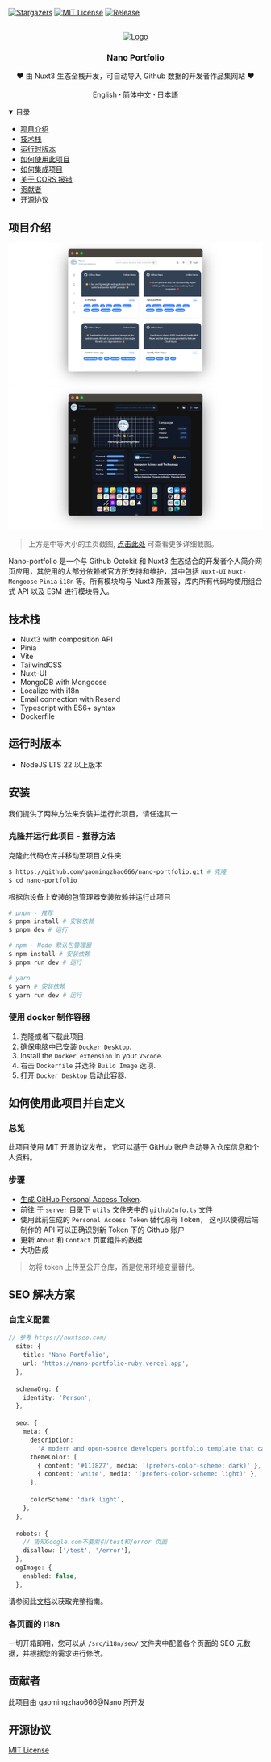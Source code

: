 [![Stargazers][stars-shield]][stars-url]
[![MIT License][license-shield]][license-url]
[![Release][release-shield]][release-url]

<br />
<div align="center">
  <a href="https://github.com/gaomingzhao666/nano-portfolio">
    <img src="/public/favicon.ico" alt="Logo" width="100" height="100">
  </a>

  <h3 align="center">Nano Portfolio</h3>

  <p align="center">
    ❤️ 由 Nuxt3 生态全栈开发，可自动导入 Github 数据的开发者作品集网站 ❤️
    <br />
    <br />
    <a href="https://github.com/gaomingzhao666/nano-portfolio/blob/master/README.md">English</a>
      <strong> · </strong>
    <a href="https://github.com/gaomingzhao666/nano-portfolio/blob/master/README-CN.md">简体中文</a>
      <strong> · </strong>
    <a href="https://github.com/gaomingzhao666/nano-portfolio/blob/master/README-JP.md">日本語</a>
  </p>
</div>

<details open>
  <summary>目录</summary>
  <ul>
    <li><a href="#项目介绍">项目介绍</a> </li>
    <li><a href="#技术栈">技术栈</a></li>
    <li><a href="#运行时版本">运行时版本</a></li>
    <li><a href="#如何启动此项目">如何使用此项目</a></li>
    <li><a href="#如何使用此项目并为您所用">如何集成项目</a></li>
    <li><a href="#关于-cors-报错">关于 CORS 报错</a></li>
    <li><a href="#贡献者">贡献者</a></li>
    <li><a href="#开源协议">开源协议</a></li>
  </ul>
</details>

## 项目介绍

<p align="center">
    <img src="/public/SCREENSHOT/index-mockup.png">
    <img src="/public/SCREENSHOT/new-about-mockup.png">
</p>

> 上方是中等大小的主页截图, [点击此处](https://github.com/gaomingzhao666/nano-portfolio/tree/main/public/SCREENSHOT) 可查看更多详细截图。

Nano-portfolio 是一个与 Github Octokit 和 Nuxt3 生态结合的开发者个人简介网页应用，其使用的大部分依赖被官方所支持和维护，其中包括 `Nuxt-UI` `Nuxt-Mongoose` `Pinia` `i18n` 等。所有模块均与 Nuxt3 所兼容，库内所有代码均使用组合式 API 以及 ESM 进行模块导入。

## 技术栈

- Nuxt3 with composition API
- Pinia
- Vite
- TailwindCSS
- Nuxt-UI
- MongoDB with Mongoose
- Localize with i18n
- Email connection with Resend
- Typescript with ES6+ syntax
- Dockerfile

## 运行时版本

- NodeJS LTS 22 以上版本

## 安装

我们提供了两种方法来安装并运行此项目，请任选其一

### 克隆并运行此项目 - 推荐方法

克隆此代码仓库并移动至项目文件夹

```sh
$ https://github.com/gaomingzhao666/nano-portfolio.git # 克隆
$ cd nano-portfolio
```

根据你设备上安装的包管理器安装依赖并运行此项目

```sh
# pnpm - 推荐
$ pnpm install # 安装依赖
$ pnpm dev # 运行
```

```sh
# npm - Node 默认包管理器
$ npm install # 安装依赖
$ pnpm run dev # 运行
```

```sh
# yarn
$ yarn # 安装依赖
$ yarn run dev # 运行
```

### 使用 docker 制作容器

1. 克隆或者下载此项目.
2. 确保电脑中已安装 `Docker Desktop`.
3. Install the `Docker extension` in your `VScode`.
4. 右击 `Dockerfile` 并选择 `Build Image` 选项.
5. 打开 `Docker Desktop` 启动此容器.

## 如何使用此项目并自定义

### 总览

此项目使用 MIT 开源协议发布， 它可以基于 GitHub 账户自动导入仓库信息和个人资料。

### 步骤

- [生成 GitHub Personal Access Token](https://docs.github.com/en/enterprise-server@3.9/authentication/keeping-your-account-and-data-secure/managing-your-personal-access-tokens).
- 前往 于 `server` 目录下 `utils` 文件夹中的 `githubInfo.ts` 文件
- 使用此前生成的 `Personal Access Token` 替代原有 Token， 这可以使得后端制作的 API 可以正确识别新 Token 下的 Github 账户
- 更新 `About` 和 `Contact` 页面组件的数据
- 大功告成

> 勿将 token 上传至公开仓库，而是使用环境变量替代。

## SEO 解决方案

### 自定义配置

```ts
// 参考 https://nuxtseo.com/
  site: {
    title: 'Nano Portfolio',
    url: 'https://nano-portfolio-ruby.vercel.app',
  },

  schemaOrg: {
    identity: 'Person',
  },

  seo: {
    meta: {
      description:
        'A modern and open-source developers portfolio template that can automatically import Github profile and repository information, made by Vue/Nuxt ecosystem and Octokit APIs',
      themeColor: [
        { content: '#111827', media: '(prefers-color-scheme: dark)' },
        { content: 'white', media: '(prefers-color-scheme: light)' },
      ],

      colorScheme: 'dark light',
    },
  },

  robots: {
    // 告知Google.com不要索引/test和/error 页面
    disallow: ['/test', '/error'],
  },
  ogImage: {
    enabled: false,
  },
```

请参阅此[文档](https://nuxtseo.com/docs/nuxt-seo/guides/using-the-modules)以获取完整指南。

### 各页面的 I18n

一切开箱即用，您可以从 `/src/i18n/seo/` 文件夹中配置各个页面的 SEO 元数据，并根据您的需求进行修改。

## 贡献者

此项目由 gaomingzhao666@Nano 所开发

## 开源协议

[MIT License](https://github.com/gaomingzhao666/nano-portfolio/blob/main/LICENSE)

[stars-shield]: https://img.shields.io/github/stars/gaomingzhao666/nano-portfolio?style=for-the-badge
[stars-url]: https://github.com/gaomingzhao666/nano-portfolio/stargazers
[license-shield]: https://img.shields.io/badge/license-MIT-green?style=for-the-badge
[license-url]: https://github.com/gaomingzhao666/nano-portfolio/blob/main/LICENSE
[release-shield]: https://img.shields.io/github/v/release/gaomingzhao666/nano-portfolio?style=for-the-badge
[release-url]: https://github.com/gaomingzhao666/nano-portfolio/releases

```

```
